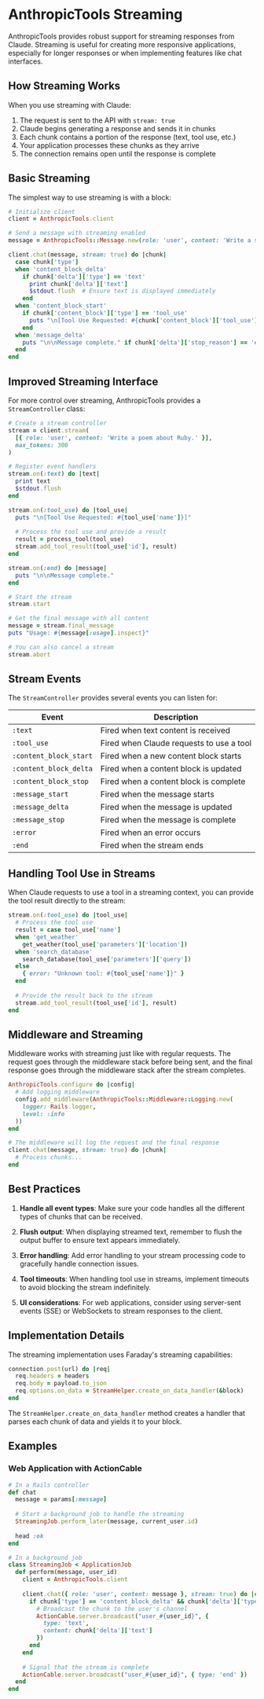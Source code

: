 # AnthropicTools Streaming

AnthropicTools provides robust support for streaming responses from Claude. Streaming is useful for creating more responsive applications, especially for longer responses or when implementing features like chat interfaces.

## How Streaming Works

When you use streaming with Claude:

1. The request is sent to the API with `stream: true`
2. Claude begins generating a response and sends it in chunks
3. Each chunk contains a portion of the response (text, tool use, etc.)
4. Your application processes these chunks as they arrive
5. The connection remains open until the response is complete

## Basic Streaming

The simplest way to use streaming is with a block:

```ruby
# Initialize client
client = AnthropicTools.client

# Send a message with streaming enabled
message = AnthropicTools::Message.new(role: 'user', content: 'Write a short poem.')

client.chat(message, stream: true) do |chunk|
  case chunk['type']
  when 'content_block_delta'
    if chunk['delta']['type'] == 'text'
      print chunk['delta']['text']
      $stdout.flush  # Ensure text is displayed immediately
    end
  when 'content_block_start'
    if chunk['content_block']['type'] == 'tool_use'
      puts "\n[Tool Use Requested: #{chunk['content_block']['tool_use']['name']}]"
    end
  when 'message_delta'
    puts "\n\nMessage complete." if chunk['delta']['stop_reason'] == 'end_turn'
  end
end
```

## Improved Streaming Interface

For more control over streaming, AnthropicTools provides a `StreamController` class:

```ruby
# Create a stream controller
stream = client.stream(
  [{ role: 'user', content: 'Write a poem about Ruby.' }],
  max_tokens: 300
)

# Register event handlers
stream.on(:text) do |text|
  print text
  $stdout.flush
end

stream.on(:tool_use) do |tool_use|
  puts "\n[Tool Use Requested: #{tool_use['name']}]"
  
  # Process the tool use and provide a result
  result = process_tool(tool_use)
  stream.add_tool_result(tool_use['id'], result)
end

stream.on(:end) do |message|
  puts "\n\nMessage complete."
end

# Start the stream
stream.start

# Get the final message with all content
message = stream.final_message
puts "Usage: #{message[:usage].inspect}"

# You can also cancel a stream
stream.abort
```

## Stream Events

The `StreamController` provides several events you can listen for:

| Event | Description |
|-------|-------------|
| `:text` | Fired when text content is received |
| `:tool_use` | Fired when Claude requests to use a tool |
| `:content_block_start` | Fired when a new content block starts |
| `:content_block_delta` | Fired when a content block is updated |
| `:content_block_stop` | Fired when a content block is complete |
| `:message_start` | Fired when the message starts |
| `:message_delta` | Fired when the message is updated |
| `:message_stop` | Fired when the message is complete |
| `:error` | Fired when an error occurs |
| `:end` | Fired when the stream ends |

## Handling Tool Use in Streams

When Claude requests to use a tool in a streaming context, you can provide the tool result directly to the stream:

```ruby
stream.on(:tool_use) do |tool_use|
  # Process the tool use
  result = case tool_use['name']
  when 'get_weather'
    get_weather(tool_use['parameters']['location'])
  when 'search_database'
    search_database(tool_use['parameters']['query'])
  else
    { error: "Unknown tool: #{tool_use['name']}" }
  end
  
  # Provide the result back to the stream
  stream.add_tool_result(tool_use['id'], result)
end
```

## Middleware and Streaming

Middleware works with streaming just like with regular requests. The request goes through the middleware stack before being sent, and the final response goes through the middleware stack after the stream completes.

```ruby
AnthropicTools.configure do |config|
  # Add logging middleware
  config.add_middleware(AnthropicTools::Middleware::Logging.new(
    logger: Rails.logger,
    level: :info
  ))
end

# The middleware will log the request and the final response
client.chat(message, stream: true) do |chunk|
  # Process chunks...
end
```

## Best Practices

1. **Handle all event types**: Make sure your code handles all the different types of chunks that can be received.

2. **Flush output**: When displaying streamed text, remember to flush the output buffer to ensure text appears immediately.

3. **Error handling**: Add error handling to your stream processing code to gracefully handle connection issues.

4. **Tool timeouts**: When handling tool use in streams, implement timeouts to avoid blocking the stream indefinitely.

5. **UI considerations**: For web applications, consider using server-sent events (SSE) or WebSockets to stream responses to the client.

## Implementation Details

The streaming implementation uses Faraday's streaming capabilities:

```ruby
connection.post(url) do |req|
  req.headers = headers
  req.body = payload.to_json
  req.options.on_data = StreamHelper.create_on_data_handler(&block)
end
```

The `StreamHelper.create_on_data_handler` method creates a handler that parses each chunk of data and yields it to your block.

## Examples

### Web Application with ActionCable

```ruby
# In a Rails controller
def chat
  message = params[:message]
  
  # Start a background job to handle the streaming
  StreamingJob.perform_later(message, current_user.id)
  
  head :ok
end

# In a background job
class StreamingJob < ApplicationJob
  def perform(message, user_id)
    client = AnthropicTools.client
    
    client.chat({ role: 'user', content: message }, stream: true) do |chunk|
      if chunk['type'] == 'content_block_delta' && chunk['delta']['type'] == 'text'
        # Broadcast the chunk to the user's channel
        ActionCable.server.broadcast("user_#{user_id}", { 
          type: 'text', 
          content: chunk['delta']['text'] 
        })
      end
    end
    
    # Signal that the stream is complete
    ActionCable.server.broadcast("user_#{user_id}", { type: 'end' })
  end
end
```
